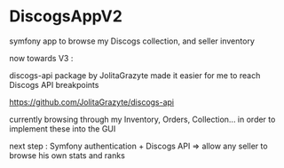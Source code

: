 # DiscogsAppV2
symfony app to browse my Discogs collection, and seller inventory

now towards V3 :

discogs-api package by JolitaGrazyte made it easier for me to reach Discogs API breakpoints

https://github.com/JolitaGrazyte/discogs-api

currently browsing through my Inventory, Orders, Collection... in order to implement these into the GUI

next step : Symfony authentication + Discogs API => allow any seller to browse his own stats and ranks
